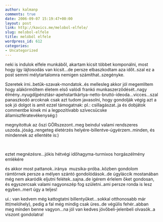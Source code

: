 ```yaml
---
author: kalmanp
comments: true
date: 2006-09-07 15:19:47+00:00
layout: post
link: http://kavics.me/melobol-elfele/
slug: melobol-elfele
title: melóból elfele
wordpress_id: 612
categories:
- Uncategorized
---
```



neki is indulok elfele munkáből, akartam kicsit többet komponálni, most hogy így lájtosodás van kicsit...de persze elbaszkodtam aza időt..szal ez a post semmi mélytartalomra nemigen számíthat..szegényke.  

Szeretek írni..betűk-szavak-mondatok..és mellesleg akkor jól megemlítem hogy alákörmöltem életem első valódi frankó munkaszerződését..nagy élmény..nyugdíjpénztásr-apehstartkártya-netto-bruttó-ideoda...vicces...szal panaszkodó arcoknak csak azt tudom javasolni, hogy gondolják végig azt a sok jó dolgot is amit ezzel támogatnak: pl.: csillagászat..ja és dobjátok commentbe kinek mi a legpozitívabb szívecsücske államiszfératevékenység:)  

megnyitottuk az őszi GÖRszezont..meg beindul valami rendszeres uszoda..jóság..rengeteg életérzés helyére-billentve-úgyérzem..minden, és mindennek az ellentéte is:) 






 

	
	
	
	







eztet megnézésre...jókis hétvégi időhagyma-turmixos horgászélmény emlékére






és akkor most pattanok..iránya  muzsika-próba..közben gondolom rámtörnek persze a mélyen szántó gondolódások..de úgyláccik mostanában még nem akaródik eljutni felétek..sajna..de igérem érlelem őket gondosan, és egyszercsak valami nagyonszép fog születni..ami persze ronda is lesz egyben..mert úgy a teljes!






ui.: van kedvem még kattogtatni billentyűket...sokkal otthonosabb már itt(melóhely), pedig a fal még mindig csak üres..de végülis fehér..abban meg minden benne vagyon...na jól van kedves jövőbeli-jelenbeli olvasók..a viszont gondolatra!

